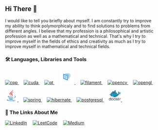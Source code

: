 ## Hi There 👋

I would like to tell you briefly about myself. I am constantly try to improve my ability to think polymorphicaly and to find solutions to problems from different angles. I believe that my profession is a philosophical and artistic profession as well as a mathematical and technical. That's why I try to improve myself in the fields of ethics and creativity as much as I try to improve myself in mathematical and technical fields.

### 🛠️ Languages, Libraries and Tools
<a href="https://cplusplus.com/" target="_blank"> <img src="https://raw.githubusercontent.com/isocpp/logos/master/cpp_logo.png" alt="cpp" width="40" height="40"/> </a> &nbsp;&nbsp;&nbsp;
<a href="https://developer.nvidia.com/cuda-toolkit" target="_blank"> <img src="https://upload.wikimedia.org/wikipedia/commons/thumb/b/b9/Nvidia_CUDA_Logo.jpg/220px-Nvidia_CUDA_Logo.jpg" alt="cuda" width="60" height="40"/> </a> &nbsp;&nbsp;&nbsp;
<a href="https://www.qt.io/" target="_blank"> <img src="https://upload.wikimedia.org/wikipedia/commons/thumb/8/81/Qt_logo_neon_2022.svg/150px-Qt_logo_neon_2022.svg.png" alt="qt" width="50" height="40"/> </a> &nbsp;&nbsp;&nbsp;
<a href="https://openusd.org/release/index.html" target="_blank"> <img src="https://github.com/KeremTAN/Usd-Hydra-Filament/blob/temp_usdHydraPlugin/img/gitopenusd.png" alt="openusd" width="50" height="50"/> </a> &nbsp;&nbsp;&nbsp;
<a href="https://google.github.io/filament/Filament.html" target="_blank"> <img src="https://google.github.io/filament/images/filament_logo.png" alt="filament" width="40" height="50"/> </a> &nbsp;&nbsp;&nbsp;
<a href="https://opencv.org/" target="_blank"> <img src="https://www.vectorlogo.zone/logos/opencv/opencv-icon.svg" alt="opencv" width="40" height="40"/> </a> &nbsp;&nbsp;&nbsp;
<a href="https://www.opengl.org/" target="_blank"> <img src="https://upload.wikimedia.org/wikipedia/commons/2/21/OpenGL_logo.svg" alt="opengl" width="50" height="40"/> </a> &nbsp;&nbsp;&nbsp;

<a href="https://www.oracle.com/java/" target="_blank"> <img src="https://raw.githubusercontent.com/devicons/devicon/master/icons/java/java-original.svg" alt="java" width="40" height="40"/> </a> &nbsp;&nbsp;&nbsp;
<a href="https://spring.io/" target="_blank"> <img src="https://www.vectorlogo.zone/logos/springio/springio-icon.svg" alt="spring" width="40" height="40"/> </a> &nbsp;&nbsp;&nbsp;
<a href="https://hibernate.org/" target="_blank"> <img src="https://hibernate.org/images/hibernate-logo.svg" alt="hibernate" width="85" height="45"/> </a> &nbsp;&nbsp;&nbsp;
<a href="https://www.postgresql.org/" target="_blank"> <img src="https://upload.wikimedia.org/wikipedia/commons/2/29/Postgresql_elephant.svg" alt="postgresql" width="40" height="40"/> </a> &nbsp;&nbsp;&nbsp;
<a href="https://www.docker.com/" target="_blank"> <img src="https://raw.githubusercontent.com/devicons/devicon/master/icons/docker/docker-original-wordmark.svg" alt="docker" width="40" height="40"/> </a> &nbsp;&nbsp;&nbsp;




<!--
<a href="https://www.python.org" target="_blank"> <img src="https://raw.githubusercontent.com/devicons/devicon/master/icons/python/python-original.svg" alt="python" width="40" height="40"/> </a> &nbsp;&nbsp;&nbsp;

<a href="https://llvm.org/" target="_blank"> <img src="https://upload.wikimedia.org/wikipedia/en/d/dd/LLVM_logo.png" alt="llvm" width="50" height="40"/> </a> &nbsp;&nbsp;&nbsp;

<a href="https://matplotlib.org/" target="_blank"> <img src="https://upload.wikimedia.org/wikipedia/en/5/56/Matplotlib_logo.svg" alt="matplotlib" width="50" height="50"/> </a> &nbsp;&nbsp;&nbsp;
<a href="https://numpy.org/" target="_blank"> <img src="https://upload.wikimedia.org/wikipedia/commons/3/31/NumPy_logo_2020.svg" alt="numpy" width="50" height="50"/> </a> &nbsp;&nbsp;&nbsp;

<a href="https://code.visualstudio.com/" target="_blank"> <img src="https://upload.wikimedia.org/wikipedia/commons/9/9a/Visual_Studio_Code_1.35_icon.svg" alt="vscode" width="40" height="40"/> </a> &nbsp;&nbsp;&nbsp;
<a href="https://www.jetbrains.com/idea/" target="_blank"> <img src="https://upload.wikimedia.org/wikipedia/commons/9/9c/IntelliJ_IDEA_Icon.svg" alt="idea" width="40" height="40"/> </a> &nbsp;&nbsp;&nbsp;
<a href="https://visualstudio.microsoft.com/tr/" target="_blank"> <img src="https://upload.wikimedia.org/wikipedia/commons/2/2c/Visual_Studio_Icon_2022.svg" alt="visualstudio" width="40" height="40"/> </a> &nbsp;&nbsp;&nbsp;
<a href="https://postman.com" target="_blank"> <img src="https://www.vectorlogo.zone/logos/getpostman/getpostman-icon.svg" alt="postman" width="40" height="40"/> </a> &nbsp;&nbsp;&nbsp;
-->
### 🔗 The Links About Me
<a href="https://www.linkedin.com/in/keremtan/" target="_blank"><img alt="LinkedIn" src="https://img.shields.io/badge/LinkedIn-0077B5?style=for-the-badge&logo=linkedin&logoColor=" /></a> &nbsp;&nbsp;&nbsp;
<a href="https://leetcode.com/keremtan/" target="_blank"><img alt="LeetCode" src="https://img.shields.io/badge/LeetCode-000000?style=for-the-badge&logo=LeetCode&logoColor=" /></a> &nbsp;&nbsp;&nbsp;
<a href="https://keremtan.medium.com/" target="_blank"><img alt="Medium" src="https://img.shields.io/badge/medium-%2312100E.svg?&style=for-the-badge&logo=medium&logoColor=" /></a> &nbsp;&nbsp;&nbsp;

<!--
**KeremTAN/KeremTAN** is a ✨ _special_ ✨ repository because its `README.md` (this file) appears on your GitHub profile.

Here are some ideas to get you started:

- 🔭 I’m currently working on ...
- 🌱 I’m currently learning ...
- 👯 I’m looking to collaborate on ...
- 🤔 I’m looking for help with ...
- 💬 Ask me about ...
- 📫 How to reach me: ...
- 😄 Pronouns: ...
- ⚡ Fun fact: ...



[![Top Langs](https://github-readme-stats.vercel.app/api/top-langs/?username=KeremTAN&layout=compact&theme=react&show_icons=true)](https://github.com/anuraghazra/github-readme-stats)
</br>

![Anurag's GitHub stats](https://github-readme-stats.vercel.app/api?username=KeremTAN&theme=react&show_icons=true)
-->
